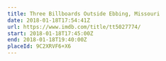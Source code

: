 ```yaml
---
title: Three Billboards Outside Ebbing, Missouri
date: 2018-01-18T17:54:41Z
url: https://www.imdb.com/title/tt5027774/
start: 2018-01-18T17:45:00Z
end: 2018-01-18T19:40:00Z
placeId: 9C2XRVF6+X6
---
```

